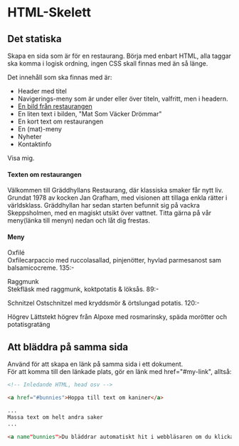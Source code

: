 # HTML-Skelett


## Det statiska  

Skapa en sida som är för en restaurang. 
Börja med enbart HTML, alla taggar ska komma i logisk ordning, ingen CSS skall finnas med än så länge.

Det innehåll som ska finnas med är:  
* Header med titel
* Navigerings-meny som är under eller över titeln, valfritt, men i headern.
* [En bild från restaurangen](http://nicullman.se/webbutv/images.html)
* En liten text i bilden, "Mat Som Väcker Drömmar"
* En kort text om restaurangen
* En (mat)-meny
* Nyheter
* Kontaktinfo

Visa mig.

#### Texten om restaurangen  
Välkommen till Gräddhyllans Restaurang, där klassiska smaker får nytt liv. Grundat 1978 av kocken
Jan Grafham, med visionen att tillaga enkla rätter i världsklass. Gräddhyllan har sedan starten befunnit sig på vackra Skeppsholmen,
med en magiskt utsikt över vattnet. Titta gärna på vår meny(länka till menyn) nedan och låt dig frestas. 

#### Meny
Oxfilé  
Oxfilecarpaccio med ruccolasallad, pinjenötter, hyvlad parmesanost sam balsamicocreme. 135:-

Raggmunk  
Stekfläsk med raggmunk, koktpotatis & löksås. 89:-

Schnitzel
Ostschnitzel med kryddsmör & örtslungad potatis. 120:-

Högrev
Lättstekt högrev från Alpoxe med rosmarinsky, späda morötter och potatisgratäng

## Att bläddra på samma sida

Använd <a name="my-link"></a> för att skapa en länk på samma sida i ett dokument.  
För att komma till den länkade plats, gör en länk med href="#my-link", alltså:

```HTML
<!-- Inledande HTML, head osv -->

<a href="#bunnies">Hoppa till text om kaniner</a>

...
Massa text om helt andra saker  
...  

<a name"bunnies">Du bläddrar automatiskt hit i webbläsaren om du klickar på #bunnies-länken.</a>

```
